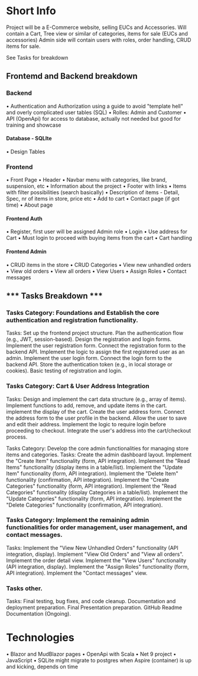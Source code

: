 # Short Info
Project will be a E-Commerce website, selling EUCs and Accessories.
Will contain a Cart, Tree view or similar of categories, items for sale (EUCs and accessories)
Admin side will contain users with roles, order handling, CRUD items for sale.

See Tasks for breakdown

## Frontemd and Backend breakdown
### Backend
• Authentication and Authorization using a guide to avoid "template hell" and overly complicated user tables (SQL)
• Rolles: Admin and Customer
• API (OpenApi) for access to database, actually not needed but good for training and showcase

#### Database - SQLIte
• Design Tables

### Frontend
• Front Page
• Header
• Navbar menu with categories, like brand, suspension, etc
• Information about the project
• Footer with links
• Items with filter possibilities (search basically)
• Description of items - Detail, Spec, nr of items in store, price etc
• Add to cart
• Contact page (if got time)
• About page

#### Frontend Auth
• Register, first user will be assigned Admin role
• Login
• Use address for Cart
• Must login to proceed with buying items from the cart
• Cart handling

#### Frontend Admin
• CRUD items in the store
• CRUD Categories
• View new unhandled orders
• View old orders
• View all orders
• View Users
• Assign Roles
• Contact messages


## *** Tasks Breakdown ***

### Tasks Category: Foundations and Establish the core authentication and registration functionality.
Tasks:
	Set up the frontend project structure.
	Plan the authentication flow (e.g., JWT, session-based).
	Design the registration and login forms.
	Implement the user registration form.
	Connect the registration form to the backend API.
	Implement the logic to assign the first registered user as an admin.
	Implement the user login form.
	Connect the login form to the backend API.
	Store the authentication token (e.g., in local storage or cookies).
	Basic testing of registration and login.


### Tasks Category: Cart & User Address Integration
Tasks:
	Design and implement the cart data structure (e.g., array of items).
	Implement functions to add, remove, and update items in the cart.
	implement the display of the cart.
	Create the user address form.
	Connect the address form to the user profile in the backend.
	Allow the user to save and edit their address.
	Implement the logic to require login before proceeding to checkout.
	Integrate the user's address into the cart/checkout process.


Tasks Category: Develop the core admin functionalities for managing store items and categories.
Tasks:
	Create the admin dashboard layout.
	Implement the "Create Item" functionality (form, API integration).
	Implement the "Read Items" functionality (display items in a table/list).
	Implement the "Update Item" functionality (form, API integration).
	Implement the "Delete Item" functionality (confirmation, API integration).
	Implement the "Create Categories" functionality (form, API integration).
	Implement the "Read Categories" functionality (display Categories in a table/list).
	Implement the "Update Categories" functionality (form, API integration).
	Implement the "Delete Categories" functionality (confirmation, API integration).


### Tasks Category: Implement the remaining admin functionalities for order management, user management, and contact messages.
Tasks:
	Implement the "View New Unhandled Orders" functionality (API integration, display).
	Implement "View Old Orders" and "View all orders".
	Implement the order detail view.
	Implement the "View Users" functionality (API integration, display).
	Implement the "Assign Roles" functionality (form, API integration).
	Implement the "Contact messages" view.


### Tasks other.
Tasks:
	Final testing, bug fixes, and code cleanup.
	Documentation and deployment preparation.
	Final Presentation preparation.
	GitHub Readme Documentation (Ongoing).
	

# Technologies
• Blazor and MudBlazor pages
• OpenApi with Scala
• Net 9 project
• JavaScript
• SQLite might migrate to postgres when Aspire (container) is up and kicking, depends on time

